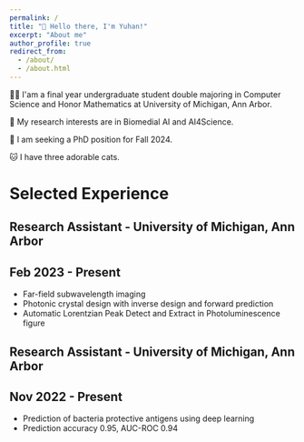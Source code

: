 ```yaml
---
permalink: /
title: "👋 Hello there, I'm Yuhan!"
excerpt: "About me"
author_profile: true
redirect_from: 
  - /about/
  - /about.html
---
```


👩‍💻 I'am a final year undergraduate student double majoring in Computer Science and Honor Mathematics at University of Michigan, Ann Arbor.

🐣 My research interests are in Biomedial AI and AI4Science.

📖 I am seeking a PhD position for Fall 2024.

🐱 I have three adorable cats.

# Selected Experience

## Research Assistant - University of Michigan, Ann Arbor
Feb 2023 - Present
------
* Far-field subwavelength imaging 
* Photonic crystal design with inverse design and forward prediction
* Automatic Lorentzian Peak Detect and Extract in Photoluminescence figure

## Research Assistant - University of Michigan, Ann Arbor
Nov 2022 - Present
------
* Prediction of bacteria protective antigens using deep learning
* Prediction accuracy 0.95, AUC-ROC 0.94
